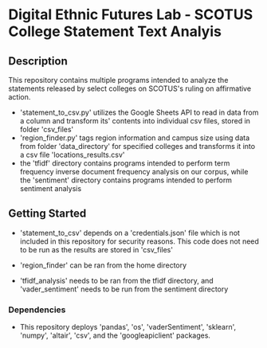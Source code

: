 ﻿# Digital Ethnic Futures Lab - SCOTUS College Statement Text Analyis

## Description

This repository contains multiple programs intended to analyze the statements released by select colleges on SCOTUS's ruling on affirmative action.

* 'statement_to_csv.py' utilizes the Google Sheets API to read in data from a column and transform its' contents into individual csv files, stored in folder 'csv_files'
* 'region_finder.py' tags region information and campus size using data from folder 'data_directory' for specified colleges and transforms it into a csv file 'locations_results.csv'
* the 'tfidf' directory contains programs intended to perform term frequency inverse document frequency analysis on our corpus, while the 'sentiment' directory contains programs intended to perform sentiment analysis

## Getting Started
* 'statement_to_csv' depends on a 'credentials.json' file which is not included in this repository for security reasons. This code does not need to be run as the results are stored in 'csv_files'

* 'region_finder' can be ran from the home directory 

* 'tfidf_analysis' needs to be ran from the tfidf directory, and 'vader_sentiment' needs to be run from the sentiment directory

### Dependencies

* This repository deploys 'pandas', 'os', 'vaderSentiment', 'sklearn', 'numpy', 'altair', 'csv', and the 'googleapiclient' packages.
